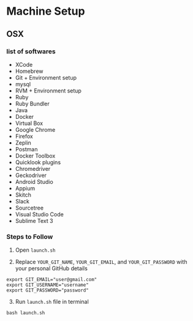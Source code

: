 # Machine Setup

## OSX

### list of softwares

- XCode
- Homebrew
- Git + Environment setup
- mysql
- RVM + Environment setup
- Ruby
- Ruby Bundler
- Java
- Docker
- Virtual Box
- Google Chrome
- Firefox
- Zeplin
- Postman
- Docker Toolbox
- Quicklook plugins
- Chromedriver
- Geckodriver
- Android Studio
- Appium
- Skitch
- Slack
- Sourcetree
- Visual Studio Code
- Sublime Text 3

### Steps to Follow

1. Open `launch.sh`

2. Replace `YOUR_GIT_NAME`, `YOUR_GIT_EMAIL`, and `YOUR_GIT_PASSWORD` with your personal GitHub details

```
export GIT_EMAIL="user@gmail.com"
export GIT_USERNAME="username"
export GIT_PASSWORD="password"
```

3. Run `launch.sh` file in terminal

```
bash launch.sh
```